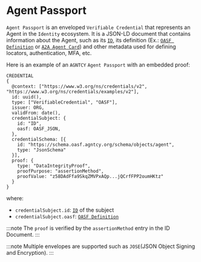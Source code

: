 # Agent Passport

`Agent Passport` is an enveloped `Verifiable Credential` that represents an Agent in the `Identity` ecosystem.
It is a JSON-LD document that contains information about the Agent, such as its [`ID`](/docs/id/intro), its definition (Ex.: [`OASF Definition`](https://schema.oasf.agntcy.org/objects/agent) or [`A2A Agent Card`](https://github.com/google/A2A/blob/main/specification/json/a2a.json)) and other metadata used for defining locators, authentication, MFA, etc.

Here is an example of an `AGNTCY` `Agent Passport` with an embedded proof:

```
CREDENTIAL
{
  @context: ["https://www.w3.org/ns/credentials/v2", "https://www.w3.org/ns/credentials/examples/v2"],
  id: uuid(),
  type: ["VerifiableCredential", "OASF"],
  issuer: ORG,
  validFrom: date(),
  credentialSubject: {
    id: "ID",
    oasf: OASF_JSON,
  },
  credentialSchema: [{
    id: "https://schema.oasf.agntcy.org/schema/objects/agent",
    type: "JsonSchema"
  }],
  proof: {
    type: "DataIntegrityProof",
    proofPurpose: "assertionMethod",
    proofValue: "z58DAdFfa9SkqZMVPxAQp...jQCrfFPP2oumHKtz"
  }
}

```

where:

- `credentialSubject.id`: [`ID`](/docs/id/intro) of the subject
- `credentialSubject.oasf`: [`OASF Definition`](https://schema.oasf.agntcy.org/objects/agent)

:::note
The `proof` is verified by the `assertionMethod` entry in the ID Document.
:::

:::note
Multiple envelopes are supported such as `JOSE`(JSON Object Signing and Encryption).
:::
